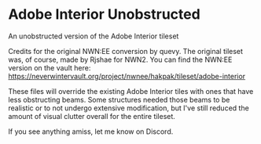 # Adobe Interior Unobstructed
 An unobstructed version of the Adobe Interior tileset

 
Credits for the original NWN:EE conversion by quevy. The original tileset was, of course, made by Rjshae for NWN2. You can find the NWN:EE version on the vault here: https://neverwintervault.org/project/nwnee/hakpak/tileset/adobe-interior

These files will override the existing Adobe Interior tiles with ones that have less obstructing beams. Some structures needed those beams to be realistic or to not undergo extensive modification, but I've still reduced the amount of visual clutter overall for the entire tileset.

If you see anything amiss, let me know on Discord.
